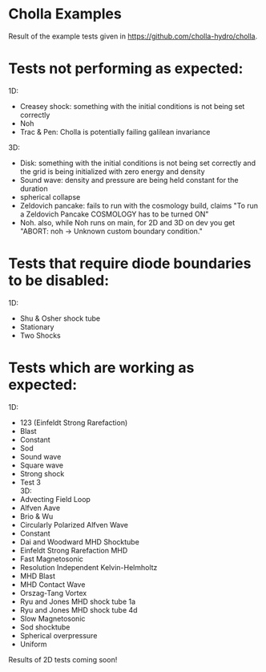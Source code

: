 # Cholla Examples
Result of the example tests given in https://github.com/cholla-hydro/cholla.

# Tests not performing as expected:
1D:  
- Creasey shock: something with the initial conditions is not being set correctly
- Noh
- Trac & Pen: Cholla is potentially failing galilean invariance

3D:
- Disk: something with the initial conditions is not being set correctly and the grid is being initialized with zero energy and density
- Sound wave: density and pressure are being held constant for the duration
- spherical collapse
- Zeldovich pancake: fails to run with the cosmology build, claims "To run a Zeldovich Pancake COSMOLOGY has to be turned ON"
- Noh. also, while Noh runs on main, for 2D and 3D on dev you get "ABORT: noh -> Unknown custom boundary condition."

# Tests that require diode boundaries to be disabled:
1D:  
- Shu & Osher shock tube
- Stationary
- Two Shocks

# Tests which are working as expected:  
1D:
- 123 (Einfeldt Strong Rarefaction)
- Blast
- Constant
- Sod
- Sound wave
- Square wave
- Strong shock
- Test 3  
3D:
- Advecting Field Loop
- Alfven Aave
- Brio & Wu
- Circularly Polarized Alfven Wave
- Constant
- Dai and Woodward MHD Shocktube
- Einfeldt Strong Rarefaction MHD 
- Fast Magnetosonic
- Resolution Independent Kelvin-Helmholtz
- MHD Blast
- MHD Contact Wave
- Orszag-Tang Vortex
- Ryu and Jones MHD shock tube 1a
- Ryu and Jones MHD shock tube 4d
- Slow Magnetosonic
- Sod shocktube
- Spherical overpressure
- Uniform

Results of 2D tests coming soon!




